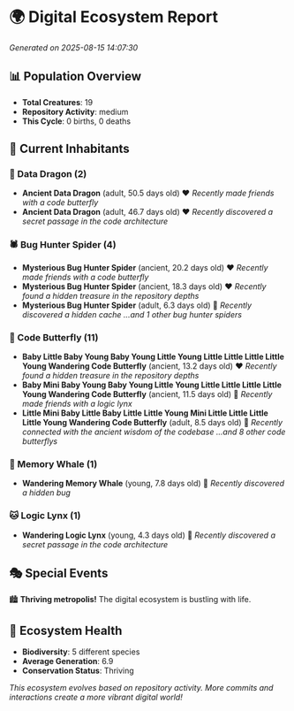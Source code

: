 # 🌍 Digital Ecosystem Report
*Generated on 2025-08-15 14:07:30*

## 📊 Population Overview
- **Total Creatures**: 19
- **Repository Activity**: medium
- **This Cycle**: 0 births, 0 deaths

## 👥 Current Inhabitants

### 🐉 Data Dragon (2)
- **Ancient Data Dragon** (adult, 50.5 days old) ❤️
  *Recently made friends with a code butterfly*
- **Ancient Data Dragon** (adult, 46.7 days old) ❤️
  *Recently discovered a secret passage in the code architecture*

### 🕷️ Bug Hunter Spider (4)
- **Mysterious Bug Hunter Spider** (ancient, 20.2 days old) ❤️
  *Recently made friends with a code butterfly*
- **Mysterious Bug Hunter Spider** (ancient, 18.3 days old) ❤️
  *Recently found a hidden treasure in the repository depths*
- **Mysterious Bug Hunter Spider** (adult, 6.3 days old) 💚
  *Recently discovered a hidden cache*
  *...and 1 other bug hunter spiders*

### 🦋 Code Butterfly (11)
- **Baby Little Baby Young Baby Young Little Young Little Little Little Little Young Wandering Code Butterfly** (ancient, 13.2 days old) ❤️
  *Recently found a hidden treasure in the repository depths*
- **Baby Mini Baby Young Baby Young Little Young Little Little Little Little Young Wandering Code Butterfly** (ancient, 11.5 days old) 💚
  *Recently made friends with a logic lynx*
- **Little Mini Baby Little Baby Little Little Young Mini Little Little Little Little Young Wandering Code Butterfly** (adult, 8.5 days old) 💚
  *Recently connected with the ancient wisdom of the codebase*
  *...and 8 other code butterflys*

### 🐋 Memory Whale (1)
- **Wandering Memory Whale** (young, 7.8 days old) 💚
  *Recently discovered a hidden bug*

### 🐱 Logic Lynx (1)
- **Wandering Logic Lynx** (young, 4.3 days old) 💚
  *Recently discovered a secret passage in the code architecture*

## 🎭 Special Events

🏙️ **Thriving metropolis!** The digital ecosystem is bustling with life.

## 🔬 Ecosystem Health
- **Biodiversity**: 5 different species
- **Average Generation**: 6.9
- **Conservation Status**: Thriving

*This ecosystem evolves based on repository activity. More commits and interactions create a more vibrant digital world!*